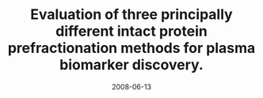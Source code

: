 ---
doi: 10.1021/pr700821k
journal: Journal of proteome research
title: Evaluation of three principally different intact protein prefractionation methods for plasma biomarker discovery.
date: 2008-06-13
authors: Pernemalm, M, Orre, LM, Lengqvist, J, Wikström, P, Lewensohn, R, Lehtiö, J
---
